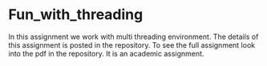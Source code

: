 # Fun_with_threading
In this assignment we work with multi threading environment.
The details of this assignment is posted in the repository.
To see the full assignment look into the pdf in the repository.
It is an academic assignment.

